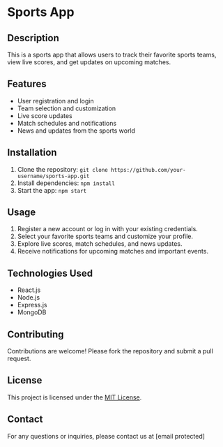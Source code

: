 # Sports App

## Description
This is a sports app that allows users to track their favorite sports teams, view live scores, and get updates on upcoming matches.

## Features
- User registration and login
- Team selection and customization
- Live score updates
- Match schedules and notifications
- News and updates from the sports world

## Installation
1. Clone the repository: `git clone https://github.com/your-username/sports-app.git`
2. Install dependencies: `npm install`
3. Start the app: `npm start`

## Usage
1. Register a new account or log in with your existing credentials.
2. Select your favorite sports teams and customize your profile.
3. Explore live scores, match schedules, and news updates.
4. Receive notifications for upcoming matches and important events.

## Technologies Used
- React.js
- Node.js
- Express.js
- MongoDB

## Contributing
Contributions are welcome! Please fork the repository and submit a pull request.

## License
This project is licensed under the [MIT License](LICENSE).

## Contact
For any questions or inquiries, please contact us at [email protected]
